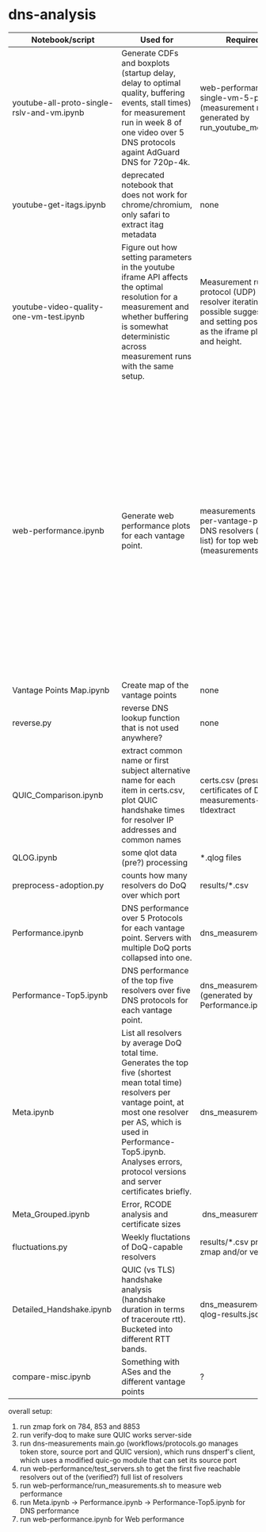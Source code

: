 # dns-analysis
| Notebook/script | Used for | Required input(s) | Output(s)/result(s)|
| --------------- | -------- | ----------------- | ------------------ |
| youtube-all-proto-single-rslv-and-vm.ipynb | Generate CDFs and boxplots (startup delay, delay to optimal quality, buffering events, stall times) for measurement run in week 8 of one video over 5 DNS protocols againt AdGuard DNS for 720p-4k. | web-performance-youtube-single-vm-5-proto.db (measurement results generated by run_youtube_measurements.sh) | Plots as PDFs in figures directory. |
| youtube-get-itags.ipynb   | deprecated notebook that does not work for chrome/chromium, only safari to extract itag metadata | none | itag metadata for given video IDs. |
| youtube-video-quality-one-vm-test.ipynb | Figure out how setting parameters in the youtube iframe API affects the optimal resolution for a measurement and whether buffering is somewhat deterministic across measurement runs with the same setup. | Measurement run of one protocol (UDP) against a single resolver iterating over all possible suggested qualities and setting possible resolutions as the iframe player's width and height. | Look inside the notebook. |
| web-performance.ipynb | Generate web performance plots for each vantage point. | measurements against five per-vantage-point-reachable DNS resolvers (from the large list) for top websites (measurements table) | <ul><li>boxplots: PLT/transferSize, PLT/decodedBodySize, PLT, PLT vs max(all DNS lookup times of msm), max(all DNS lookup times), RT ((for TCP and UDP the average DNS lookup time/for QUIC and TLS and HTTPS the max DNS lookup time) divided by the average UDP DNS lookup time for a given upstream and vantage point (taken from a UDP measurement within 30 min of the measurement)), FCP, max(lookups) vs (PLT - max(lookups)), max(lookups) vs (FCP - max(lookups))</li><li>heatmaps: PLT/decodedBodySize, PLT/transferSize, PLT, correlations using pandas.DataFrame.corr()</li></ul>|
| Vantage Points Map.ipynb | Create map of the vantage points | none | Folium-generated HTML |
| reverse.py | reverse DNS lookup function that is not used anywhere? | none | none |
| QUIC_Comparison.ipynb | extract common name or first subject alternative name for each item in certs.csv, plot QUIC handshake times for resolver IP addresses and common names | certs.csv (presumably certificates of DNS resolvers), measurements-all.db, requires tldextract | QUIC, TLS, HTTPS, TCP handshake plots by upstream resolver |
| QLOG.ipynb | some qlot data (pre?) processing | *.qlog files | qlog-stats.csv |
| preprocess-adoption.py | counts how many resolvers do DoQ over which port | results/*.csv | prints on CLI |
| Performance.ipynb | DNS performance over 5 Protocols for each vantage point. Servers with multiple DoQ ports collapsed into one. | dns_measurements table | total time, resolve time, handshake time, setup time, handshake in terms of round trips (traceroute)|
| Performance-Top5.ipynb | DNS performance of the top five resolvers over five DNS protocols for each vantage point. | dns_measurements_clean table (generated by Performance.ipynb) | total time, resolve time, handshake time, setup time, handshake in terms of round trips (traceroute)|
| Meta.ipynb | List all resolvers by average DoQ total time. Generates the top five (shortest mean total time) resolvers per vantage point, at most one resolver per AS, which is used in Performance-Top5.ipynb. Analyses errors, protocol versions and server certificates briefly. | dns_measurements table | Generates a map for each vantage point of the approximate locations of its top five resolvers. |
| Meta_Grouped.ipynb | Error, RCODE analysis and certificate sizes | dns_measurements table | ? |
| fluctuations.py | Weekly fluctations of DoQ-capable resolvers | results/*.csv presumably from zmap and/or verify-doq | prints to CLI |
| Detailed_Handshake.ipynb | QUIC (vs TLS) handshake analysis (handshake duration in terms of traceroute rtt). Bucketed into different RTT bands. | dns_measurements table and qlog-results.json | handshake duration by RTT plots
| compare-misc.ipynb | Something with ASes and the different vantage points | ? | ? |

overall setup:
1. run zmap fork on 784, 853 and 8853
2. run verify-doq to make sure QUIC works server-side
3. run dns-measurements main.go (workflows/protocols.go manages token store, source port and QUIC version), which runs dnsperf's client, which uses a modified quic-go module that can set its source port
4. run web-performance/test_servers.sh to get the first five reachable resolvers out of the (verified?) full list of resolvers
5. run web-performance/run_measurements.sh to measure web performance
6. run Meta.ipynb -> Performance.ipynb -> Performance-Top5.ipynb for DNS performance
7. run web-performance.ipynb for Web performance
